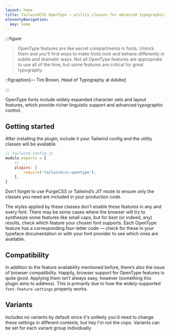 ```yaml
---
layout: home
title: TailwindCSS OpenType — utility classes for advanced typographic features.
eleventyNavigation:
  key: home
---
```


:::figure

> OpenType features are like secret compartments in fonts. Unlock them and you'll find ways to make fonts look and behave differently in subtle and dramatic ways. Not all OpenType features are appropriate to use all of the time, but some features are critical for great typography.

::figcaption[— Tim Brown, Head of Typography at Adobe]

:::

OpenType fonts include widely expanded character sets and layout features, which provide richer linguistic support and advanced typographic control.

## Getting started

After installing the plugin, include it your Tailwind config and the utility classes will be available.

```js
// tailwind.config.js
module.exports = {
    // ...
    plugins: [
        require('tailwindcss-opentype'),
    ],
}
```

Don’t forget to use PurgeCSS or Tailwind’s JIT mode to ensure only the classes you need are included in your production code.

The styles applied by these classes don’t enable these features in any and every font. There may be some cases where the browser will try to synthesize some features like small caps, but for best (or indeed, any) results, check which feature your chosen font supports. Each OpenType feature has a corresponding four-letter code — check for these in your typeface documentation or with your font provider to see which ones are available.

## Compatibility

In addition to the feature availability mentioned before, there’s also the issue of browser compatibility. Happily, browser support for OpenType features is quite good. Applying them isn’t always easy, however (something this plugin aims to address). This is primarily due to how the widely-supported `font-feature-settings` property works.

## Variants

Includes no variants by default since it's unlikely you'd need to change these settings in different contexts, but hey I'm not the cops. Variants can be set for each variant group individually.

